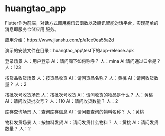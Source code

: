 # huangtao_app
Flutter作为前端，对话方式调用腾讯云函数以及腾讯智能对话平台，实现简单的消息即服务仓储应用
服务。

应用介绍：https://www.jianshu.com/p/a1ce9ea55a2d

演示的安装文件在目录：huangtao_app\test下的app-release.apk

登录场景
人：用户登录
AI：请问阁下如何称呼？
人：mina
AI:请问通过口令是？
人：123

按货品收货场景
人：按货品收货
AI：请问货品名称？
人：黄桃
AI：请问收货数量？
人：2

按批次号收货场景
人：按批次号收货
AI：请问收货的物品是什么？
人：黄桃
AI：请问收货批次号？
人：110
AI：请问收货数量？
人：2

库存查询场景
人：查询库存信息
AI：请问要查询的物料名称？
人：黄桃

物料发货场景
人：按物料发货
AI：请问发货什么物料？
人：黄桃
AI：请问发货数量？
人：2

